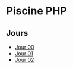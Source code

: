 # Piscine PHP

## Jours

* [Jour 00](https://github.com/gaetanpueo/project_php_piscine/blob/master/d00)
* [Jour 01](https://github.com/gaetanpueo/project_php_piscine/blob/master/d01)
* [Jour 02](https://github.com/gaetanpueo/project_php_piscine/blob/master/d02)
